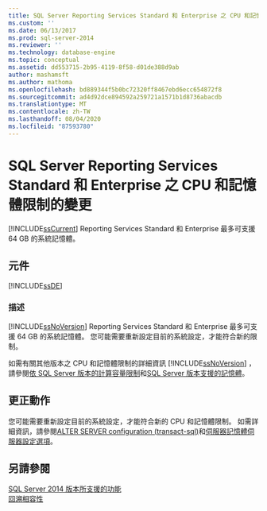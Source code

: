 ```yaml
---
title: SQL Server Reporting Services Standard 和 Enterprise 之 CPU 和記憶體限制的變更 |Microsoft Docs
ms.custom: ''
ms.date: 06/13/2017
ms.prod: sql-server-2014
ms.reviewer: ''
ms.technology: database-engine
ms.topic: conceptual
ms.assetid: dd553715-2b95-4119-8f58-d01de388d9ab
author: mashamsft
ms.author: mathoma
ms.openlocfilehash: bd889344f5b0bc72320ff8467ebd6ecc654872f8
ms.sourcegitcommit: ad4d92dce894592a259721a1571b1d8736abacdb
ms.translationtype: MT
ms.contentlocale: zh-TW
ms.lasthandoff: 08/04/2020
ms.locfileid: "87593780"
---
```

# <a name="changes-to-cpu-and-memory-limits-for-sql-server-reporting-services-standard-and-enterprise"></a>SQL Server Reporting Services Standard 和 Enterprise 之 CPU 和記憶體限制的變更
  [!INCLUDE[ssCurrent](../../includes/sscurrent-md.md)] Reporting Services Standard 和 Enterprise 最多可支援 64 GB 的系統記憶體。  
  
## <a name="component"></a>元件  
 [!INCLUDE[ssDE](../../includes/ssde-md.md)]  
  
### <a name="description"></a>描述  
 [!INCLUDE[ssNoVersion](../../includes/ssnoversion-md.md)] Reporting Services Standard 和 Enterprise 最多可支援 64 GB 的系統記憶體。 您可能需要重新設定目前的系統設定，才能符合新的限制。  
  
 如需有關其他版本之 CPU 和記憶體限制的詳細資訊 [!INCLUDE[ssNoVersion](../../includes/ssnoversion-md.md)] ，請參閱[依 SQL Server 版本的計算容量限制](../compute-capacity-limits-by-edition-of-sql-server.md)和[SQL Server 版本支援的記憶體](https://go.microsoft.com/fwlink/?LinkId=212633)。  
  
## <a name="corrective-action"></a>更正動作  
 您可能需要重新設定目前的系統設定，才能符合新的 CPU 和記憶體限制。 如需詳細資訊，請參閱[ALTER SERVER configuration &#40;transact-sql&#41;](/sql/t-sql/statements/alter-server-configuration-transact-sql)和[伺服器記憶體伺服器設定選項](../../database-engine/configure-windows/server-memory-server-configuration-options.md)。  
  
## <a name="see-also"></a>另請參閱  
 [SQL Server 2014 版本所支援的功能](../../../2014/getting-started/features-supported-by-the-editions-of-sql-server-2014.md)   
 [回溯相容性](../../../2014/getting-started/backward-compatibility.md)  
  
  
